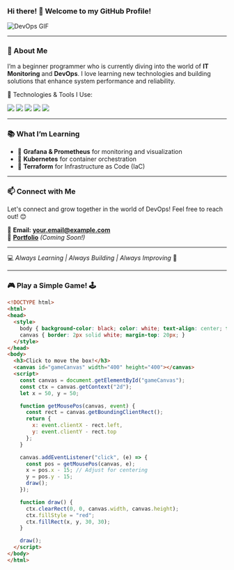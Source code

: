### Hi there! 👋 Welcome to my GitHub Profile!  

![DevOps GIF](https://media.giphy.com/media/QTfX9Ejfra3ZmNxh6B/giphy.gif)

---

### 🌱 About Me  
I’m a beginner programmer who is currently diving into the world of **IT Monitoring** and **DevOps**. I love learning new technologies and building solutions that enhance system performance and reliability.

🚀 Technologies & Tools I Use:

<p align="left">
  <img src="https://img.shields.io/badge/Grafana-F46800?style=for-the-badge&logo=grafana&logoColor=white" />
  <img src="https://img.shields.io/badge/Prometheus-E6522C?style=for-the-badge&logo=prometheus&logoColor=white" />
  <img src="https://img.shields.io/badge/Kubernetes-326CE5?style=for-the-badge&logo=kubernetes&logoColor=white" />
  <img src="https://img.shields.io/badge/GitHub-181717?style=for-the-badge&logo=github&logoColor=white" />
  <img src="https://img.shields.io/badge/Terraform-623CE4?style=for-the-badge&logo=terraform&logoColor=white" />
</p>

---

### 📚 What I’m Learning
- 📌 **Grafana & Prometheus** for monitoring and visualization
- 📌 **Kubernetes** for container orchestration
- 📌 **Terraform** for Infrastructure as Code (IaC)

---

### 📫 Connect with Me  
Let's connect and grow together in the world of DevOps! Feel free to reach out! 😊

📧 **Email: your.email@example.com**  
📂 **[Portfolio](#)** *(Coming Soon!)*  

---

💻 *Always Learning | Always Building | Always Improving* 🚀

---

### 🎮 Play a Simple Game! 🕹️

```html
<!DOCTYPE html>
<html>
<head>
  <style>
    body { background-color: black; color: white; text-align: center; font-family: Arial, sans-serif; }
    canvas { border: 2px solid white; margin-top: 20px; }
  </style>
</head>
<body>
  <h3>Click to move the box!</h3>
  <canvas id="gameCanvas" width="400" height="400"></canvas>
  <script>
    const canvas = document.getElementById("gameCanvas");
    const ctx = canvas.getContext("2d");
    let x = 50, y = 50;

    function getMousePos(canvas, event) {
      const rect = canvas.getBoundingClientRect();
      return {
        x: event.clientX - rect.left,
        y: event.clientY - rect.top
      };
    }

    canvas.addEventListener("click", (e) => {
      const pos = getMousePos(canvas, e);
      x = pos.x - 15; // Adjust for centering
      y = pos.y - 15;
      draw();
    });

    function draw() {
      ctx.clearRect(0, 0, canvas.width, canvas.height);
      ctx.fillStyle = "red";
      ctx.fillRect(x, y, 30, 30);
    }

    draw();
  </script>
</body>
</html>
```
